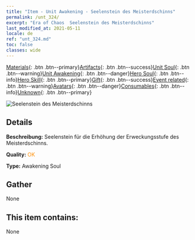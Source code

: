 ```yaml
---
title: "Item - Unit Awakening - Seelenstein des Meisterdschinns"
permalink: /unt_324/
excerpt: "Era of Chaos  Seelenstein des Meisterdschinns"
last_modified_at: 2021-05-11
locale: de
ref: "unt_324.md"
toc: false
classes: wide
---
```

 [Materials](/ItemsDE/){: .btn .btn--primary}[Artifacts](/ItemsDE/Artifacts/){: .btn .btn--success}[Unit Soul](/ItemsDE/UnitSoul/){: .btn .btn--warning}[Unit Awakening](/ItemsDE/UnitAwakening/){: .btn .btn--danger}[Hero Soul](/ItemsDE/HeroSoul/){: .btn .btn--info}[Hero Skill](/ItemsDE/HeroSkill/){: .btn .btn--primary}[Gift](/ItemsDE/Gift/){: .btn .btn--success}[Event related](/ItemsDE/Events/){: .btn .btn--warning}[Avatars](/ItemsDE/Avatars/){: .btn .btn--danger}[Consumables](/ItemsDE/Consumables/){: .btn .btn--info}[Unknown](/ItemsDE/Unknown/){: .btn .btn--primary}

 ![Seelenstein des Meisterdschinns](/images/u/tia_shendeng.jpg)

## Details
 **Beschreibung:** Seelenstein für die Erhöhung der Erweckungsstufe des Meisterdschinns.

 **Quality:** <span style="color: #FF8C00">OK</span>

 **Type:** Awakening Soul

## Gather

  None

## This item contains:

  None

